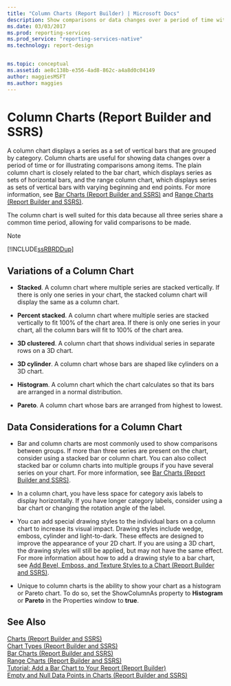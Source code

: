 ```yaml
---
title: "Column Charts (Report Builder) | Microsoft Docs"
description: Show comparisons or data changes over a period of time with a column chart in Report Builder. Display a series as a set of vertical bars grouped by category.
ms.date: 03/03/2017
ms.prod: reporting-services
ms.prod_service: "reporting-services-native"
ms.technology: report-design


ms.topic: conceptual
ms.assetid: ae8c138b-e356-4ad8-862c-a4a8d0c04149
author: maggiesMSFT
ms.author: maggies
---
```

# Column Charts (Report Builder and SSRS)
  A column chart displays a series as a set of vertical bars that are grouped by category. Column charts are useful for showing data changes over a period of time or for illustrating comparisons among items. The plain column chart is closely related to the bar chart, which displays series as sets of horizontal bars, and the range column chart, which displays series as sets of vertical bars with varying beginning and end points. For more information, see [Bar Charts &#40;Report Builder and SSRS&#41;](../../reporting-services/report-design/bar-charts-report-builder-and-ssrs.md) and [Range Charts &#40;Report Builder and SSRS&#41;](../../reporting-services/report-design/range-charts-report-builder-and-ssrs.md).  
  
 The column chart is well suited for this data because all three series share a common time period, allowing for valid comparisons to be made.  
  
> [!NOTE]  
>  [!INCLUDE[ssRBRDDup](../../includes/ssrbrddup-md.md)]  
  
## Variations of a Column Chart  
  
-   **Stacked**. A column chart where multiple series are stacked vertically. If there is only one series in your chart, the stacked column chart will display the same as a column chart.  
  
-   **Percent stacked**. A column chart where multiple series are stacked vertically to fit 100% of the chart area. If there is only one series in your chart, all the column bars will fit to 100% of the chart area.  
  
-   **3D clustered**. A column chart that shows individual series in separate rows on a 3D chart.  
  
-   **3D cylinder**. A column chart whose bars are shaped like cylinders on a 3D chart.  
  
-   **Histogram**. A column chart which the chart calculates so that its bars are arranged in a normal distribution.  
  
-   **Pareto**. A column chart whose bars are arranged from highest to lowest.  
  
## Data Considerations for a Column Chart  
  
-   Bar and column charts are most commonly used to show comparisons between groups. If more than three series are present on the chart, consider using a stacked bar or column chart. You can also collect stacked bar or column charts into multiple groups if you have several series on your chart. For more information, see [Bar Charts &#40;Report Builder and SSRS&#41;](../../reporting-services/report-design/bar-charts-report-builder-and-ssrs.md).  
  
-   In a column chart, you have less space for category axis labels to display horizontally. If you have longer category labels, consider using a bar chart or changing the rotation angle of the label.  
  
-   You can add special drawing styles to the individual bars on a column chart to increase its visual impact. Drawing styles include wedge, emboss, cylinder and light-to-dark. These effects are designed to improve the appearance of your 2D chart. If you are using a 3D chart, the drawing styles will still be applied, but may not have the same effect. For more information about how to add a drawing style to a bar chart, see [Add Bevel, Emboss, and Texture Styles to a Chart &#40;Report Builder and SSRS&#41;](../../reporting-services/report-design/chart-effects-add-bevel-emboss-or-texture-report-builder.md).  
  
-   Unique to column charts is the ability to show your chart as a histogram or Pareto chart. To do so, set the ShowColumnAs property to **Histogram** or **Pareto** in the Properties window to **true**.  
  
## See Also  
 [Charts &#40;Report Builder and SSRS&#41;](../../reporting-services/report-design/charts-report-builder-and-ssrs.md)   
 [Chart Types &#40;Report Builder and SSRS&#41;](../../reporting-services/report-design/chart-types-report-builder-and-ssrs.md)   
 [Bar Charts &#40;Report Builder and SSRS&#41;](../../reporting-services/report-design/bar-charts-report-builder-and-ssrs.md)   
 [Range Charts &#40;Report Builder and SSRS&#41;](../../reporting-services/report-design/range-charts-report-builder-and-ssrs.md)   
 [Tutorial: Add a Bar Chart to Your Report &#40;Report Builder&#41;](../../reporting-services/tutorial-add-a-bar-chart-to-your-report-report-builder.md)   
 [Empty and Null Data Points in Charts &#40;Report Builder and SSRS&#41;](../../reporting-services/report-design/empty-and-null-data-points-in-charts-report-builder-and-ssrs.md)  
  
  
